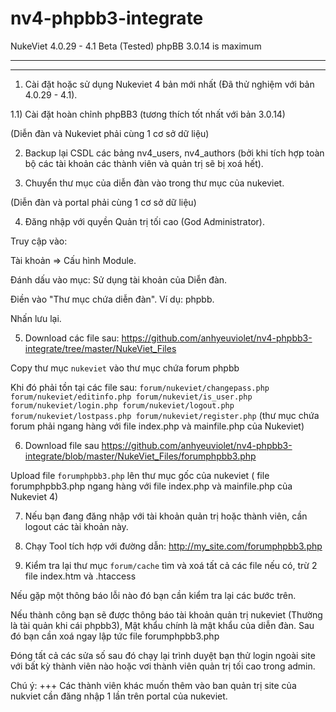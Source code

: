 # nv4-phpbb3-integrate
NukeViet 4.0.29 - 4.1 Beta (Tested)
phpBB 3.0.14 is maximum

----------------------------------------------
----------------------------------------------

1) Cài đặt hoặc sử dụng Nukeviet 4 bản mới nhất (Đã thử nghiệm với bản 4.0.29 - 4.1). 

1.1) Cài đặt hoàn chỉnh phpBB3 (tương thích tốt nhất với bản 3.0.14)

(Diễn đàn và Nukeviet phải cùng 1 cơ sở dữ liệu)

2) Backup lại CSDL các bảng nv4_users, nv4_authors (bởi khi tích hợp toàn bộ các tài khoản các thành viên và quản trị sẽ bị xoá hết).

3) Chuyển thư mục của diễn đàn vào trong thư mục của nukeviet. 

(Diễn đàn và portal phải cùng 1 cơ sở dữ liệu)

4) Đăng nhập với quyền Quản trị tối cao (God Administrator).

Truy cập vào:

Tài khoản => Cấu hình Module.

Đánh dấu vào mục: Sử dụng tài khoản của Diễn đàn.

Điền vào "Thư mục chứa diễn đàn". Ví dụ: phpbb.

Nhấn lưu lại.


5) Download các file sau:
https://github.com/anhyeuviolet/nv4-phpbb3-integrate/tree/master/NukeViet_Files

Copy thư mục `nukeviet` vào thư mục chứa forum phpbb

Khi đó phải tồn tại các file sau:
`
forum/nukeviet/changepass.php
forum/nukeviet/editinfo.php
forum/nukeviet/is_user.php
forum/nukeviet/login.php
forum/nukeviet/logout.php
forum/nukeviet/lostpass.php
forum/nukeviet/register.php
`
(thư mục chứa forum phải ngang hàng với file index.php và mainfile.php của Nukeviet)

6) Download file sau
https://github.com/anhyeuviolet/nv4-phpbb3-integrate/blob/master/NukeViet_Files/forumphpbb3.php

Upload file `forumphpbb3.php` lên thư mục gốc của nukeviet ( file forumphpbb3.php ngang hàng với file index.php và mainfile.php của Nukeviet 4)

7) Nếu bạn đang đăng nhập với tài khoản quản trị hoặc thành viên, cần logout các tài khoản này.

8) Chạy Tool tích hợp với đường dẫn: http://my_site.com/forumphpbb3.php

9) Kiểm tra lại thư mục `forum/cache` tìm và xoá tất cả các file nếu có, trừ 2 file index.htm và .htaccess

Nếu gặp một thông báo lỗi nào đó bạn cần kiểm tra lại các bước trên.

Nếu thành công bạn sẽ được thông báo tài khoản quản trị nukeviet (Thường là tài quản khi cái phpbb3), Mật khẩu chính là mật khẩu của diễn đàn. Sau đó bạn cần xoá ngay lập tức file forumphpbb3.php

Đóng tất cả các sửa số sau đó chạy lại trình duyệt bạn thử login ngoài site với bất kỳ thành viên nào hoặc vơi thành viên quản trị tối cao trong admin.

Chú ý:
+++ Các thành viên khác muốn thêm vào ban quản trị site của nukviet cần đăng nhập 1 lần trên portal của nukeviet.